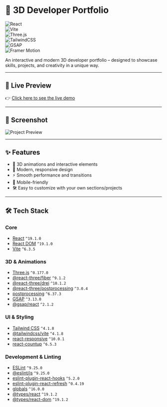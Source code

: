 # 🚀 3D Developer Portfolio

![React](https://img.shields.io/badge/React-19.1.0-61DAFB?logo=react&logoColor=white)  
![Vite](https://img.shields.io/badge/Vite-6.3.5-646CFF?logo=vite&logoColor=white)  
![Three.js](https://img.shields.io/badge/Three.js-0.177.0-black?logo=three.js&logoColor=white)  
![TailwindCSS](https://img.shields.io/badge/TailwindCSS-4.1.8-38B2AC?logo=tailwind-css&logoColor=white)  
![GSAP](https://img.shields.io/badge/GSAP-3.13.0-88CE02?logo=greensock&logoColor=white)  
![Framer Motion](https://img.shields.io/badge/Framer--Motion-Animation-0055FF?logo=framer&logoColor=white)  

An interactive and modern 3D developer portfolio – designed to showcase skills, projects, and creativity in a unique way.

---

## 🔗 Live Preview
👉 [Click here to see the live demo](https://threejswebdev.netlify.app/)

---

## 📸 Screenshot
![Project Preview](https://i.ibb.co/HTd3wHpb/Screenshot-1.png)

---

## ✨ Features
- 🌌 3D animations and interactive elements  
- 🎨 Modern, responsive design  
- ⚡ Smooth performance and transitions  
- 📱 Mobile-friendly  
- 🛠️ Easy to customize with your own sections/projects  

---

## 🛠️ Tech Stack

### Core
- [React](https://reactjs.org/) `^19.1.0`  
- [React DOM](https://react.dev/) `^19.1.0`  
- [Vite](https://vitejs.dev/) `^6.3.5`  

### 3D & Animations
- [Three.js](https://threejs.org/) `^0.177.0`  
- [@react-three/fiber](https://docs.pmnd.rs/react-three-fiber/getting-started/introduction) `^9.1.2`  
- [@react-three/drei](https://docs.pmnd.rs/drei/introduction) `^10.1.2`  
- [@react-three/postprocessing](https://docs.pmnd.rs/react-postprocessing/introduction) `^3.0.4`  
- [postprocessing](https://github.com/vanruesc/postprocessing) `^6.37.3`  
- [GSAP](https://gsap.com/) `^3.13.0`  
- [@gsap/react](https://www.npmjs.com/package/@gsap/react) `^2.1.2`  

### UI & Styling
- [Tailwind CSS](https://tailwindcss.com/) `^4.1.8`  
- [@tailwindcss/vite](https://tailwindcss.com/docs/installation/using-vite) `^4.1.8`  
- [react-responsive](https://www.npmjs.com/package/react-responsive) `^10.0.1`  
- [react-countup](https://www.npmjs.com/package/react-countup) `^6.5.3`  

### Development & Linting
- [ESLint](https://eslint.org/) `^9.25.0`  
- [@eslint/js](https://www.npmjs.com/package/@eslint/js) `^9.25.0`  
- [eslint-plugin-react-hooks](https://www.npmjs.com/package/eslint-plugin-react-hooks) `^5.2.0`  
- [eslint-plugin-react-refresh](https://www.npmjs.com/package/eslint-plugin-react-refresh) `^0.4.19`  
- [globals](https://www.npmjs.com/package/globals) `^16.0.0`  
- [@types/react](https://www.npmjs.com/package/@types/react) `^19.1.2`  
- [@types/react-dom](https://www.npmjs.com/package/@types/react-dom) `^19.1.2`  
